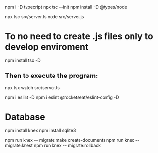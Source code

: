 
npm i -D typecript
npx tsc --init
npm install -D @types/node

npx tsc src/server.ts
node src/server.js

# To no need to create .js files only to develop enviroment

  npm install tsx -D

## Then to execute the program: 
  npx tsx watch src/server.ts

npm i eslint -D
npm i eslint @rocketseat/eslint-config -D

# Database
npm install knex
npm install sqlite3

npm run knex -- migrate:make create-documents
npm run knex -- migrate:latest
npm run knex -- migrate:rollback